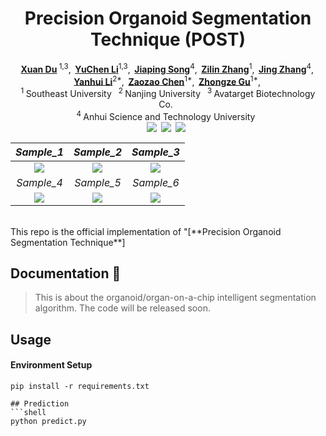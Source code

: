 <h1 align="center">Precision Organoid Segmentation Technique (POST)</h1>

<div align='center'>
    <a href='https://scholar.google.com' target='_blank'><strong>Xuan Du</strong></a><sup> 1,3</sup>,&thinsp;
    <a href='https://scholar.google.com' target='_blank'><strong>YuChen Li</strong></a><sup>1,3</sup>,&thinsp;
    <a href='https://scholar.google.com' target='_blank'><strong>Jiaping Song</strong></a><sup>4</sup>,&thinsp;
    <a href='https://scholar.google.com' target='_blank'><strong>Zilin Zhang</strong></a><sup>1</sup>,&thinsp;
    <a href='https://scholar.google.com' target='_blank'><strong>Jing Zhang</strong></a><sup>4</sup>,&thinsp;
    <a href='https://scholar.google.com' target='_blank'><strong>Yanhui Li</strong></a><sup>2*</sup>,&thinsp;
    <a href='https://scholar.google.com' target='_blank'><strong>Zaozao Chen</strong></a><sup>1*</sup>,&thinsp;
    <a href='https://scholar.google.com' target='_blank'><strong>Zhongze Gu</strong></a><sup>1*</sup>,&thinsp;
</div>

<div align='center'>
    <sup>1 </sup>Southeast University&ensp;  <sup>2 </sup>Nanjing University&ensp;  <sup>3 </sup>Avatarget Biotechnology Co.&ensp;  <br/> <sup>4 </sup>Anhui Science and Technology University&ensp; 
    <br />
</div>
<div align="center" style="display: flex; justify-content: center; flex-wrap: wrap;">
  <a href='https://www.sciopen.com/article/pdf/10.26599/AIR.2024.9150'><img src='https://img.shields.io/badge/Journal-Paper-red'></a>&ensp; 
  <a href='https://arxiv.org/pdf/2401.'><img src='https://img.shields.io/badge/arXiv-Paper-green'></a>&ensp; 
  <a href='LICENSE'><img src='https://img.shields.io/badge/License-MIT-blue'></a>&ensp; 
</div>

|            *Sample_1*            |             *Sample_2*            |             *Sample_3*            |
| :------------------------------: | :-------------------------------: | :-------------------------------: |
| <img src="https://drive.google.com/uc?id=19ShmEUc_lpIKASy6zUq5F89q3HRsdfvr" /> |  <img src="https://drive.google.com/uc?id=1tJEwPgfiK18r34n_qronNpuQhjd20NhV" /> |  <img src="https://drive.google.com/uc?id=1KtoevItyasK2samFIE0RfrQQ7cHo0QBZ" /> | 
|            *Sample_4*            |             *Sample_5*            |             *Sample_6*            |
| <img src="https://drive.google.com/uc?id=1I5UW-xzCLMQD0IhlRwdCHqz8nFMxUa8X" /> |  <img src="https://drive.google.com/uc?id=1BbR6YjzI8xKwCQL-t-5pul5PcLRrJNrs" /> |  <img src="https://drive.google.com/uc?id=1puGcK3elZ3__nfKTa2iVcMajLhLaG1qQ" /> |
<br/>
This repo is the official implementation of "[**Precision Organoid Segmentation Technique**]

## Documentation 📑
> This is about the organoid/organ-on-a-chip intelligent segmentation algorithm.
> The code will be released soon.
## Usage
#### Environment Setup
```shell
pip install -r requirements.txt
```
```
## Prediction
```shell
python predict.py
```

